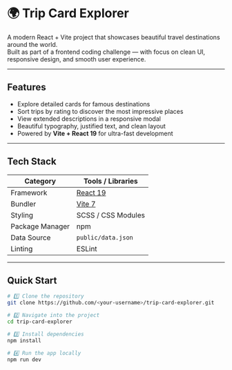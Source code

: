 # 🌍 Trip Card Explorer

A modern React + Vite project that showcases beautiful travel destinations around the world.  
Built as part of a frontend coding challenge — with focus on clean UI, responsive design, and smooth user experience.

---

## Features

- Explore detailed cards for famous destinations  
- Sort trips by rating to discover the most impressive places  
- View extended descriptions in a responsive modal  
- Beautiful typography, justified text, and clean layout  
- Powered by **Vite + React 19** for ultra-fast development  

---

## Tech Stack

| Category | Tools / Libraries |
|-----------|------------------|
| Framework | [React 19](https://react.dev) |
| Bundler | [Vite 7](https://vitejs.dev) |
| Styling | SCSS / CSS Modules |
| Package Manager | npm |
| Data Source | `public/data.json` |
| Linting | ESLint |

---

## Quick Start

```bash
# 1️⃣ Clone the repository
git clone https://github.com/<your-username>/trip-card-explorer.git

# 2️⃣ Navigate into the project
cd trip-card-explorer

# 3️⃣ Install dependencies
npm install

# 4️⃣ Run the app locally
npm run dev
